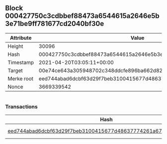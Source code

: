 ## Block 000427750c3cdbbef88473a6544615a2646e5b3e71be9ff781677cd2040bf30e

Attribute | Value
--- | ---
Height | 30096
Hash | 000427750c3cdbbef88473a6544615a2646e5b3e71be9ff781677cd2040bf30e
Timestamp | 2021-04-20T03:05:11+00:00
Target | 00e74ce643a305948702c348ddcfe896ba662d82c1a228faf4ad12250f07334e
Merke root | eed744abad6dcbf63d29f7beb3100415677d48637774261a672c783dc49cab26
Nonce | 3669339542

```

```

### Transactions

Hash | Amount
--- | ---
[eed744abad6dcbf63d29f7beb3100415677d48637774261a672c783dc49cab26](eed744abad6dcbf63d29f7beb3100415677d48637774261a672c783dc49cab26.md) | 10.00000000 SKEPTI 
